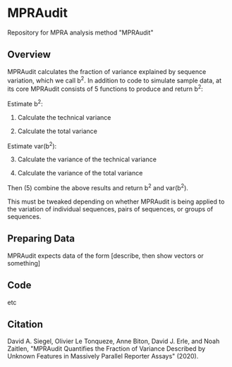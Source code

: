 # MPRAudit
Repository for MPRA analysis method "MPRAudit"

## Overview
MPRAudit calculates the fraction of variance explained by sequence variation, which we call b<sup>2</sup>.  In addition to code to simulate sample data, at its core MPRAudit consists of 5 functions to produce and return b<sup>2</sup>:

Estimate b<sup>2</sup>:

1. Calculate the technical variance

2. Calculate the total variance

Estimate var(b<sup>2</sup>):

3. Calculate the variance of the technical variance

4. Calculate the variance of the total variance

Then (5) combine the above results and return b<sup>2</sup> and var(b<sup>2</sup>).

This must be tweaked depending on whether MPRAudit is being applied to the variation of individual sequences, pairs of sequences, or groups of sequences.

## Preparing Data
MPRAudit expects data of the form [describe, then show vectors or something]

## Code
etc

## Citation
David A. Siegel, Olivier Le Tonqueze, Anne Biton, David J. Erle, and Noah Zaitlen, "MPRAudit Quantifies the Fraction of Variance Described by Unknown Features in Massively Parallel Reporter Assays" (2020).
